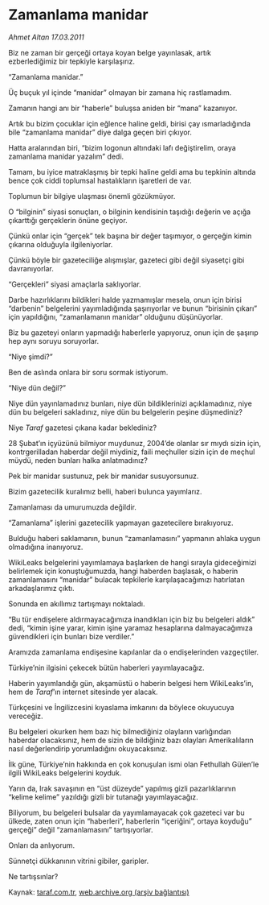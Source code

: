 # Zamanlama manidar

*Ahmet Altan 17.03.2011*

<div class="yazi"><p>Biz ne zaman bir gerçeği ortaya koyan belge yayınlasak, artık ezberlediğimiz bir tepkiyle karşılaşırız.</p>
<p>“Zamanlama manidar.”</p>
<p>Üç buçuk yıl içinde “manidar” olmayan bir zamana hiç rastlamadım.</p>
<p>Zamanın hangi anı bir “haberle” buluşsa aniden bir “mana” kazanıyor.</p>
<p>Artık bu bizim çocuklar için eğlence haline geldi, birisi çay ısmarladığında bile “zamanlama manidar” diye dalga geçen biri çıkıyor.</p>
<p>Hatta aralarından biri, “bizim logonun altındaki lafı değiştirelim, oraya zamanlama manidar yazalım” dedi.</p>
<p>Tamam, bu iyice matraklaşmış bir tepki haline geldi ama bu tepkinin altında bence çok ciddi toplumsal hastalıkların işaretleri de var.</p>
<p>Toplumun bir bilgiye ulaşması önemli gözükmüyor.</p>
<p>O “bilginin” siyasi sonuçları, o bilginin kendisinin taşıdığı değerin ve açığa çıkarttığı gerçeklerin önüne geçiyor.</p>
<p>Çünkü onlar için “gerçek” tek başına bir değer taşımıyor, o gerçeğin kimin çıkarına olduğuyla ilgileniyorlar.</p>
<p>Çünkü böyle bir gazeteciliğe alışmışlar, gazeteci gibi değil siyasetçi gibi davranıyorlar.</p>
<p>“Gerçekleri” siyasi amaçlarla saklıyorlar.</p>
<p>Darbe hazırlıklarını bildikleri halde yazmamışlar mesela, onun için birisi “darbenin” belgelerini yayımladığında şaşırıyorlar ve bunun “birisinin çıkarı” için yapıldığını, “zamanlamanın manidar” olduğunu düşünüyorlar.</p>
<p>Biz bu gazeteyi onların yapmadığı haberlerle yapıyoruz, onun için de şaşırıp hep aynı soruyu soruyorlar.</p>
<p>“Niye şimdi?”</p>
<p>Ben de aslında onlara bir soru sormak istiyorum.</p>
<p>“Niye dün değil?”</p>
<p>Niye dün yayınlamadınız bunları, niye dün bildiklerinizi açıklamadınız, niye dün bu belgeleri sakladınız, niye dün bu belgelerin peşine düşmediniz?</p>
<p>Niye <i>Taraf</i> gazetesi çıkana kadar beklediniz?</p>
<p>28 Şubat’ın içyüzünü bilmiyor muydunuz, 2004’de olanlar sır mıydı sizin için, kontrgerilladan haberdar değil miydiniz, faili meçhuller sizin için de meçhul müydü, neden bunları halka anlatmadınız?</p>
<p>Pek bir manidar sustunuz, pek bir manidar susuyorsunuz.</p>
<p>Bizim gazetecilik kuralımız belli, haberi bulunca yayımlarız.</p>
<p>Zamanlaması da umurumuzda değildir.</p>
<p>“Zamanlama” işlerini gazetecilik yapmayan gazetecilere bırakıyoruz.</p>
<p>Bulduğu haberi saklamanın, bunun “zamanlamasını” yapmanın ahlaka uygun olmadığına inanıyoruz.</p>
<p>WikiLeaks belgelerini yayımlamaya başlarken de hangi sırayla gideceğimizi belirlemek için konuştuğumuzda, hangi haberden başlasak, o haberin zamanlamasını “manidar” bulacak tepkilerle karşılaşacağımızı hatırlatan arkadaşlarımız çıktı.</p>
<p>Sonunda en akıllımız tartışmayı noktaladı.</p>
<p>“Bu tür endişelere aldırmayacağımıza inandıkları için biz bu belgeleri aldık” dedi, “kimin işine yarar, kimin işine yaramaz hesaplarına dalmayacağımıza güvendikleri için bunları bize verdiler.”</p>
<p>Aramızda zamanlama endişesine kapılanlar da o endişelerinden vazgeçtiler.</p>
<p>Türkiye’nin ilgisini çekecek bütün haberleri yayımlayacağız.</p>
<p>Haberin yayımlandığı gün, akşamüstü o haberin belgesi hem WikiLeaks’in, hem de <i>Taraf</i>’ın internet sitesinde yer alacak.</p>
<p>Türkçesini ve İngilizcesini kıyaslama imkanını da böylece okuyucuya vereceğiz.</p>
<p>Bu belgeleri okurken hem bazı hiç bilmediğiniz olayların varlığından haberdar olacaksınız, hem de sizin de bildiğiniz bazı olayları Amerikalıların nasıl değerlendirip yorumladığını okuyacaksınız.</p>
<p>İlk güne, Türkiye’nin hakkında en çok konuşulan ismi olan Fethullah Gülen’le ilgili WikiLeaks belgelerini koyduk.</p>
<p>Yarın da, Irak savaşının en “üst düzeyde” yapılmış gizli pazarlıklarının “kelime kelime” yazıldığı gizli bir tutanağı yayımlayacağız.</p>
<p>Biliyorum, bu belgeleri bulsalar da yayımlamayacak çok gazeteci var bu ülkede, zaten onun için “haberleri”, haberlerin “içeriğini”, ortaya koyduğu” gerçeği” değil “zamanlamasını” tartışıyorlar.</p>
<p>Onları da anlıyorum.</p>
<p>Sünnetçi dükkanının vitrini gibiler, garipler.</p>
<p>Ne tartışsınlar?</p>
</div>

Kaynak: [taraf.com.tr](http://www.taraf.com.tr:80/ahmet-altan/makale-zamanlama-manidar.htm), [web.archive.org (arşiv bağlantısı)](http://web.archive.org/web/20131221123404/http://www.taraf.com.tr:80/ahmet-altan/makale-zamanlama-manidar.htm)
